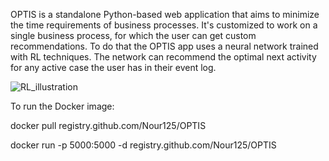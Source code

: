 OPTIS is a standalone Python-based web application that aims to minimize the time requirements of business processes. It's customized to work on a single business process, for which the user can get custom recommendations. To do that the OPTIS app uses a neural network trained with RL techniques. The network can recommend the optimal next activity for any active case the user has in their event log.

![RL_illustration](https://github.com/Nour125/OPTIS/assets/73433351/2911f8d2-acfa-4bd2-b0a2-ec7b4d22d86c)


To run the Docker image:

docker pull registry.github.com/Nour125/OPTIS

docker run -p 5000:5000 -d registry.github.com/Nour125/OPTIS
